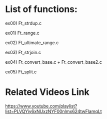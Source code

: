 # List of functions:

ex00) Ft_strdup.c

ex01) Ft_range.c

ex02) Ft_ultimate_range.c

ex03) Ft_strjoin.c

ex04) Ft_convert_base.c + Ft_convert_base2.c

ex05) Ft_split.c


# Related Videos Link

https://www.youtube.com/playlist?list=PLVQYiy6xNUxzNYF00nlmx624twFlamqLt
